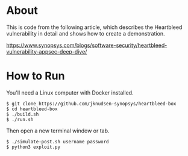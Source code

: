 # About

This is code from the following article, which describes the Heartbleed vulnerability
in detail and shows how to create a demonstration.

https://www.synopsys.com/blogs/software-security/heartbleed-vulnerability-appsec-deep-dive/

# How to Run

You'll need a Linux computer with Docker installed.

```
$ git clone https://github.com/jknudsen-synopsys/heartbleed-box
$ cd heartbleed-box
$ ./build.sh
$ ./run.sh
```

Then open a new terminal window or tab.

```
$ ./simulate-post.sh username password
$ python3 exploit.py
```
